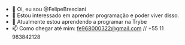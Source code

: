 - 👋 Oi, eu sou @FelipeBresciani
- 👀 Estou interessado em aprender programação e poder viver disso.
- 🌱 Atualmente estou aprendendo a programar na Trybe
- 📫 Como chegar até mim: fe968000322@gmail.com // +55 11 983842128

<!---
FelipeBresciani/FelipeBresciani is a ✨ special ✨ repository because its `README.md` (this file) appears on your GitHub profile.
You can click the Preview link to take a look at your changes.
--->
